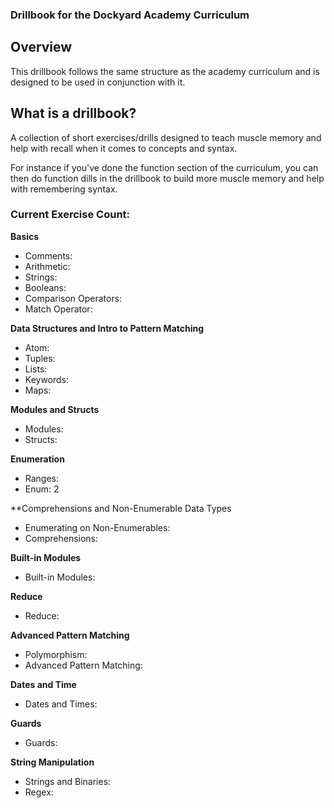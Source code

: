 ### Drillbook for the Dockyard Academy Curriculum

## Overview

This drillbook follows the same structure as the academy curriculum and is designed to be used in conjunction with it. 

## What is a drillbook? 
A collection of short exercises/drills designed to teach muscle memory and help with recall when it comes to concepts and syntax.

For instance if you've done the function section of the curriculum, you can then do function dills in the drillbook to build more muscle memory and help with remembering syntax.

### Current Exercise Count: 

**Basics**

- Comments:
- Arithmetic:
- Strings:
- Booleans:
- Comparison Operators:
- Match Operator:

**Data Structures and Intro to Pattern Matching**

- Atom:
- Tuples:
- Lists:
- Keywords:
- Maps:

**Modules and Structs**

- Modules:
- Structs:

**Enumeration**

- Ranges:
- Enum: 2

**Comprehensions and Non-Enumerable Data Types

- Enumerating on Non-Enumerables:
- Comprehensions:

**Built-in Modules**

- Built-in Modules:

**Reduce**

- Reduce:

**Advanced Pattern Matching**

- Polymorphism:
- Advanced Pattern Matching:

**Dates and Time**

- Dates and Times:

**Guards**

- Guards:

**String Manipulation**

- Strings and Binaries:
- Regex:



